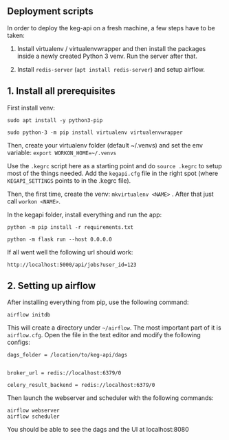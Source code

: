 ## Deployment scripts

In order to deploy the keg-api on a fresh machine, a few steps have to be taken:

1. Install virtualenv / virtualenvwrapper and then install the packages inside a newly created Python 3 venv. Run the server after that.

2. Install `redis-server` (`apt install redis-server`) and setup airflow.


## 1. Install all prerequisites

First install venv:

```
sudo apt install -y python3-pip

sudo python-3 -m pip install virtualenv virtualenvwrapper
```


Then, create your virtualenv folder (default ~/.venvs) and set the env variable:  `export WORKON_HOME=~/.venvs`

Use the `.kegrc` script here as a starting point and do `source .kegrc` to setup most of the things needed. Add the `kegapi.cfg` file in the right spot (where `KEGAPI_SETTINGS` points to in the .kegrc file).

Then, the first time, create the venv: `mkvirtualenv <NAME>` . After that just call `workon <NAME>`.

In the kegapi folder, install everything and run the app:

```
python -m pip install -r requirements.txt

python -m flask run --host 0.0.0.0
```

If all went well the following url should work:

```
http://localhost:5000/api/jobs?user_id=123
```

## 2. Setting up airflow

After installing everything from pip, use the following command:

```
airflow initdb
```

This will create a directory under `~/airflow`. The most important part of it is `airflow.cfg`. Open the file in the text editor and modify the following configs:

```
dags_folder = /location/to/keg-api/dags


broker_url = redis://localhost:6379/0

celery_result_backend = redis://localhost:6379/0

```


Then launch the webserver and scheduler with the following commands:

```
airflow webserver
airflow scheduler
```

You should be able to see the dags and the UI at localhost:8080


